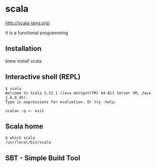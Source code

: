 # scala

http://scala-lang.org/

It is a functional programming

## Installation

brew install scala

## Interactive shell (REPL)

```
$ scala
Welcome to Scala 2.12.1 (Java HotSpot(TM) 64-Bit Server VM, Java 1.8.0_45).
Type in expressions for evaluation. Or try :help.

scala> :q <- exit
```

## Scala home

```
$ which scala
/usr/local/bin/scala
```

## SBT - Simple Build Tool
